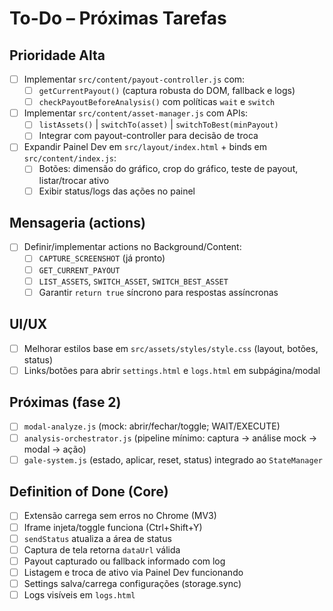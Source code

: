 # To-Do – Próximas Tarefas

## Prioridade Alta
- [ ] Implementar `src/content/payout-controller.js` com:
  - [ ] `getCurrentPayout()` (captura robusta do DOM, fallback e logs)
  - [ ] `checkPayoutBeforeAnalysis()` com políticas `wait` e `switch`
- [ ] Implementar `src/content/asset-manager.js` com APIs:
  - [ ] `listAssets()` | `switchTo(asset)` | `switchToBest(minPayout)`
  - [ ] Integrar com payout-controller para decisão de troca
- [ ] Expandir Painel Dev em `src/layout/index.html` + binds em `src/content/index.js`:
  - [ ] Botões: dimensão do gráfico, crop do gráfico, teste de payout, listar/trocar ativo
  - [ ] Exibir status/logs das ações no painel

## Mensageria (actions)
- [ ] Definir/implementar actions no Background/Content:
  - [ ] `CAPTURE_SCREENSHOT` (já pronto)
  - [ ] `GET_CURRENT_PAYOUT`
  - [ ] `LIST_ASSETS`, `SWITCH_ASSET`, `SWITCH_BEST_ASSET`
  - [ ] Garantir `return true` síncrono para respostas assíncronas

## UI/UX
- [ ] Melhorar estilos base em `src/assets/styles/style.css` (layout, botões, status)
- [ ] Links/botões para abrir `settings.html` e `logs.html` em subpágina/modal

## Próximas (fase 2)
- [ ] `modal-analyze.js` (mock: abrir/fechar/toggle; WAIT/EXECUTE)
- [ ] `analysis-orchestrator.js` (pipeline mínimo: captura -> análise mock -> modal -> ação)
- [ ] `gale-system.js` (estado, aplicar, reset, status) integrado ao `StateManager`

## Definition of Done (Core)
- [ ] Extensão carrega sem erros no Chrome (MV3)
- [ ] Iframe injeta/toggle funciona (Ctrl+Shift+Y)
- [ ] `sendStatus` atualiza a área de status
- [ ] Captura de tela retorna `dataUrl` válida
- [ ] Payout capturado ou fallback informado com log
- [ ] Listagem e troca de ativo via Painel Dev funcionando
- [ ] Settings salva/carrega configurações (storage.sync)
- [ ] Logs visíveis em `logs.html`
